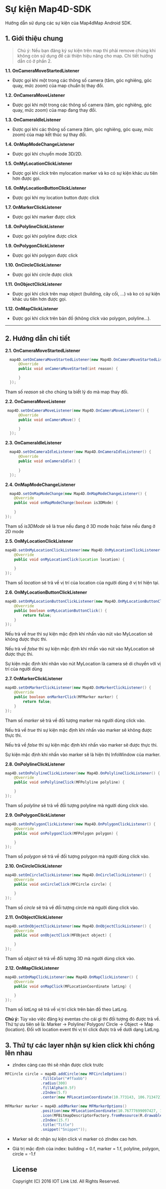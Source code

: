 # Sự kiện Map4D-SDK
Hướng dẫn sử dụng các sự kiện của Map4dMap Android SDK.

## 1. Giới thiệu chung

  > Chú ý: Nếu bạn đăng ký sự kiện trên map thì phải remove chúng khi không còn sử dụng để cải thiện hiệu năng cho map.
  Chi tiết hướng dẫn có ở phần 2.

  **1.1. OnCameraMoveStartedListener**
  - Được gọi khi một trong các thông số camera (tâm, góc nghiêng, góc quay, mức zoom) của map chuẩn bị thay đổi.

  **1.2. OnCameraMoveListener**
  - Được gọi khi một trong các thông số camera (tâm, góc nghiêng, góc quay, mức zoom) của map đang thay đổi.

  **1.3. OnCameraIdleListener**
  - Được gọi khi các thông số camera (tâm, góc nghiêng, góc quay, mức zoom) của map kết thúc sự thay đổi.

  **1.4. OnMapModeChangeListener**
  - Được gọi khi chuyển mode 3D/2D.
  
  **1.5. OnMyLocationClickListener**
  - Được gọi khi click trên mylocation marker và ko có sự kiện khác ưu tiên hơn được gọi.
  
  **1.6. OnMyLocationButtonClickListener**
  - Được gọi khi my location button được click
  
  **1.7. OnMarkerClickListener**
  - Được gọi khi marker được click
  
  **1.8. OnPolylineClickListener**
  - Được gọi khi polyline được click
  
  **1.9. OnPolygonClickListener**
  - Được gọi khi polygon được click
  
  **1.10. OnCircleClickListener**
  - Được gọi khi circle được click
  
  **1.11. OnObjectClickListener**
  - Được gọi khi click trên map object (building, cây cối, ...) và ko có sự kiện khác ưu tiên hơn được gọi.
  
  **1.12. OnMapClickListener**
  - Được gọi khi click trên bản đồ (không click vào polygon, polyline...). 
  ---

## 2. Hướng dẫn chi tiết
  **2.1. OnCameraMoveStartedListener**
  
  ```java
    map4D.setOnCameraMoveStartedListener(new Map4D.OnCameraMoveStartedListener() {
        @Override
        public void onCameraMoveStarted(int reason) {

        }
    });
  ```
  Tham số *reason* sẽ cho chúng ta biết lý do mà map thay đổi. 
  
  **2.2. OnCameraMoveListener**
  ```java
   map4D.setOnCameraMoveListener(new Map4D.OnCameraMoveListener() {
        @Override
        public void onCameraMove() {

        }
    });
  ```

  **2.3. OnCameraIdleListener**
  ```java
    map4D.setOnCameraIdleListener(new Map4D.OnCameraIdleListener() {
        @Override
        public void onCameraIdle() {
            
        }
    });
  ```
 
  **2.4. OnMapModeChangeListener**
  	
  ```java
    map4D.setOnMapModeChange(new Map4D.OnMapModeChangeListener() {
      @Override
      public void onMapModeChange(boolean is3DMode) {
          
      }
  });
  ```
  Tham số *is3DMode* sẽ là true nếu đang ở 3D mode hoặc false nếu đang ở 2D mode


  **2.5. OnMyLocationClickListener**
	
  ```java
  map4D.setOnMyLocationClickListener(new Map4D.OnMyLocationClickListener() {
      @Override
      public void onMyLocationClick(Location location) {
          
      }
  });
  ```
  Tham số *location* sẽ trả về vị trí của location của người dùng ở vị trí hiện tại.

  **2.6. OnMyLocationButtonClickListener**
  	
  ```java
  map4D.setOnMyLocationButtonClickListener(new Map4D.OnMyLocationButtonClickListener() {
      @Override
      public boolean onMyLocationButtonClick() {
          return false;
      }
  });
  ```
  Nếu trả về *true* thì sự kiện mặc định khi nhấn vào nút vào MyLocation sẽ không được thực thi.
  
  Nếu trả về *false* thì sự kiện mặc định khi nhấn vào nút vào MyLocation sẽ được thực thi.
  
  Sự kiện mặc định khi nhân vào nút MyLocation là camera sẽ di chuyển với vị trí của người dùng 


  **2.7. OnMarkerClickListener**
  	
  ```java
  map4D.setOnMarkerClickListener(new Map4D.OnMarkerClickListener() {
      @Override
      public boolean onMarkerClick(MFMarker marker) {
          return false;
      }
  });
  ```
  Tham số *marker* sẽ trả về đối tượng marker mà người dùng click vào.

  Nếu trả về *true* thì sự kiện mặc định khi nhấn vào marker sẽ không được thực thi.
  
  Nếu trả về *false* thì sự kiện mặc định khi nhấn vào marker sẽ được thực thi.
  
  Sự kiện mặc định khi nhấn vào marker sẽ là hiện thị InfoWindow của marker.


  **2.8. OnPolylineClickListener**
  	
  ```java
  map4D.setOnPolylineClickListener(new Map4D.OnPolylineClickListener() {
      @Override
      public void onPolylineClick(MFPolyline polyline) {

      }
  });
  ```
  Tham số *polyline* sẽ trả về đối tượng polyline mà người dùng click vào.


  **2.9. OnPolygonClickListener**
  	
  ```java
  map4D.setOnPolygonClickListener(new Map4D.OnPolygonClickListener() {
      @Override
      public void onPolygonClick(MFPolygon polygon) {

      }
  });
  ```
  Tham số *polygon* sẽ trả về đối tượng polygon mà người dùng click vào.  

  **2.10. OnCircleClickListener**
  	
  ```java
  map4D.setOnCircleClickListener(new Map4D.OnCircleClickListener() {
      @Override
      public void onCircleClick(MFCircle circle) {

      }
  });
  ```
  Tham số *circle* sẽ trả về đối tượng circle mà người dùng click vào.     

  **2.11. OnObjectClickListener**
  	
  ```java
  map4D.setOnObjectClickListener(new Map4D.OnObjectClickListener() {
      @Override
      public void onObjectClick(MFObject object) {

      }
  });
  ```
  Tham số *object* sẽ trả về đối tượng 3D mà người dùng click vào. 


  **2.12. OnMapClickListener**
  	
  ```java
  map4D.setOnMapClickListener(new Map4D.OnMapClickListener() {
      @Override
      public void onMapClick(MFLocationCoordinate latLng) {

      }
  });
  ```
  Tham số *latLng* sẽ trả về vị trí click trên bản đồ theo LatLng.

**Chú ý:** Tùy vào việc đăng ký eventas cho cái gì thì đối tượng đó được trả về. Thứ tự ưu tiên sẽ là: Marker -> Polyline/ Polygon/ Circle -> Object -> Map (location). Đối với location event thì vị trí click được trả về dưới dạng LatLng.

## 3. Thứ tự các layer nhận sự kien click khi chồng lên nhau

- zIndex càng cao thì sẽ nhận được click trước
```java
MFCircle circle = map4D.addCircle(new MFCircleOptions()
                .fillColor("#ffaabb")
                .radius(300)
                .fillAlpha(0.5f)
                .zIndex(5.f)
                .center(new MFLocationCoordinate(10.773143, 106.713472)));
                
MFMarker marker = map4D.addMarker(new MFMarkerOptions()
                .position(new MFLocationCoordinate(10.76777699097427, 106.70235982464658))
                .icon(MFBitmapDescriptorFactory.fromResource(R.drawable.ic_default_marker))
                .zIndex(15.f)
                .title("Title")
                .snippet("Snippet"));
```

- Marker sẽ đc nhận sự kiện click vì marker có zIndex cao hơn.
- Giá trị mặc định của index: building = 0.f, marker = 1.f, polyline, polygon, circle = -1.f

  License
  -------

  Copyright (C) 2016 IOT Link Ltd. All Rights Reserved.
